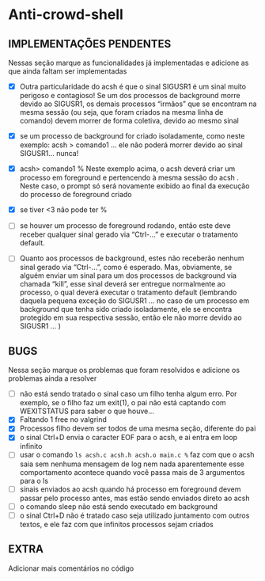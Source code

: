 # Anti-crowd-shell

## IMPLEMENTAÇÕES PENDENTES

Nessas seção marque as funcionalidades já implementadas e adicione as que ainda faltam ser implementadas

- [x] Outra particularidade do acsh é que o sinal SIGUSR1 é um sinal muito perigoso e contagioso! Se um dos processos de background morre devido ao SIGUSR1, os demais processos “irmãos” que se encontram na mesma sessão (ou seja, que foram criados na mesma linha de comando) devem morrer de forma coletiva, devido ao mesmo sinal
- [x] se um processo de background for criado isoladamente, como neste exemplo: acsh > comando1 ... ele não poderá morrer devido ao sinal SIGUSR1… nunca!
- [X] acsh> comando1 % Neste exemplo acima, o acsh deverá criar um processo em foreground e pertencendo à mesma sessão do acsh . Neste caso, o prompt só será novamente exibido ao final da execução do processo de foreground criado
- [x] se tiver <3 não pode ter %
- [ ] se houver um processo de foreground rodando, então este deve receber qualquer sinal gerado via “Ctrl-...” e executar o tratamento default.
- [ ] Quanto aos processos de background, estes não receberão nenhum sinal gerado via “Ctrl-...”, como é esperado. Mas, obviamente, se alguém enviar um sinal para um dos processos de background via chamada “kill”, esse sinal deverá ser entregue normalmente ao processo, o qual deverá executar o tratamento default (lembrando daquela pequena exceção do SIGUSR1 ... no caso de um processo em background que tenha sido criado isoladamente, ele se encontra protegido em sua respectiva sessão, então ele não morre devido ao SIGUSR1 … )


## BUGS

Nessa seção marque os problemas que foram resolvidos e adicione os problemas ainda a resolver

- [ ] não está sendo tratado o sinal caso um filho tenha algum erro.
      Por exemplo, se o filho faz um exit(1), o pai não está captando com WEXITSTATUS
      para saber o que houve...
- [x] Faltando 1 free no valgrind
- [x] Processos filho devem ser todos de uma mesma seção, diferente do pai
- [x] o sinal Ctrl+D envia o caracter EOF para o acsh, e ai entra em loop infinito
- [ ] usar o comando `ls acsh.c acsh.h acsh.o main.c %` faz com que o acsh saia
      sem nenhuma mensagem de log nem nada aparentemente esse comportamento acontece
      quando você passa mais de 3 argumentos para o ls
- [ ] sinais enviados ao acsh quando há processo em foreground devem passar pelo
      processo antes, mas estão sendo enviados direto ao acsh
- [ ] o comando sleep não está sendo executado em background
- [ ] o sinal Ctrl+D não é tratado caso seja utilizado juntamento com outros textos,
      e ele faz com que infinitos processos sejam criados

## EXTRA

Adicionar mais comentários no código
